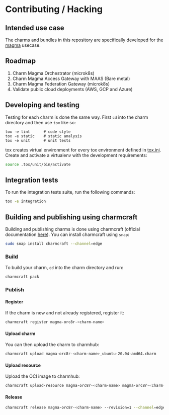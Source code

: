 # Contributing / Hacking

## Intended use case

The charms and bundles in this repository are specifically developed for the 
[magma](https://www.magmacore.org/) usecase.

## Roadmap

1. Charm Magma Orchestrator (microk8s)
2. Charm Magma Access Gateway with MAAS (Bare metal)
3. Charm Magma Federation Gateway (microk8s)
4. Validate public cloud deployments (AWS, GCP and Azure)

## Developing and testing
Testing for each charm is done the same way. First `cd` into the charm directory and then use 
`tox` like so:
```shell
tox -e lint      # code style
tox -e static    # static analysis
tox -e unit      # unit tests
```

tox creates virtual environment for every tox environment defined in
[tox.ini](tox.ini). Create and activate a virtualenv with the development requirements:

```bash
source .tox/unit/bin/activate
```

## Integration tests
To run the integration tests suite, run the following commands:
```bash
tox -e integration
```

## Building and publishing using charmcraft
Building and publishing charms is done using charmcraft (official documentation
[here](https://juju.is/docs/sdk/publishing)). You can install charmcraft using `snap`:

```bash
sudo snap install charmcraft --channel=edge
```

### Build
To build your charm, `cd` into the charm directory and run:
```bash
charmcraft pack
```

### Publish

#### Register
If the charm is new and not already registered, register it:

```bash
charmcraft register magma-orc8r-<charm-name>
```

#### Upload charm
You can then upload the charm to charmhub:
```bash
charmcraft upload magma-orc8r-<charm-name>_ubuntu-20.04-amd64.charm
```

#### Upload resource
Upload the OCI image to charmhub:
```bash
charmcraft upload-resource magma-orc8r-<charm-name> magma-orc8r-<charm-name>-image --image=docker.artifactory.magmacore.org/controller@sha256:28abd1764f7a1486af533d3a6caa3bfb23033a9786df68d0374447ba75ce5fae
```

#### Release
```bash
charmcraft release magma-orc8r-<charm-name> --revision=1 --channel=edge --resource=magma-orc8r-<charm-name>-image:1
```
